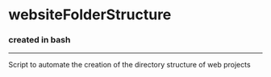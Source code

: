 # websiteFolderStructure

### created in bash
--- 
Script to automate the creation of the directory structure of web projects

